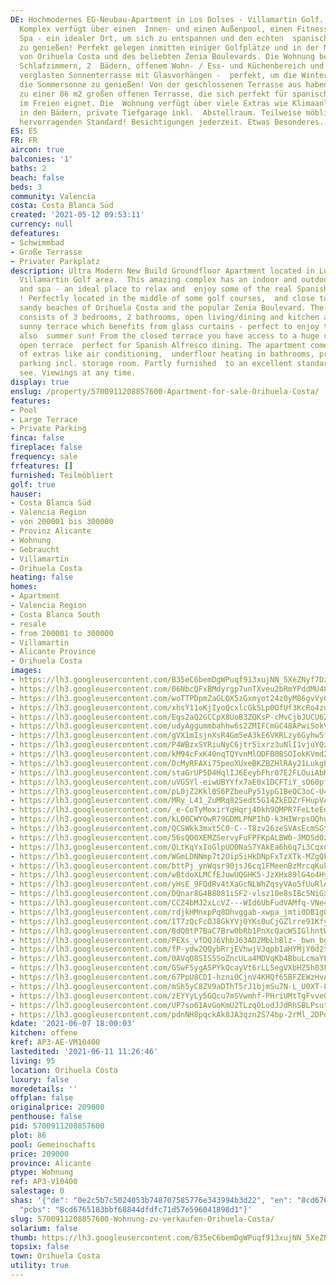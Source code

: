 ```yaml
---
DE: Hochmodernes EG-Neubau-Apartment in Los Dolses - Villamartin Golf. Dieser erstaunliche
  Komplex verfügt über einen  Innen- und einen Außenpool, einen Fitnessraum und ein
  Spa - ein idealer Ort, um sich zu entspannen und den echten  spanischen Lebensstil
  zu genießen! Perfekt gelegen inmitten einiger Golfplätze und in der Nähe der schönen  Sandstrände
  von Orihuela Costa und des beliebten Zenia Boulevards. Die Wohnung besteht aus 3
  Schlafzimmern, 2  Bädern, offenem Wohn- / Ess- und Küchenbereich und einer riesigen
  verglasten Sonnenterrasse mit Glasvorhängen -  perfekt, um die Winter- und auch
  die Sommersonne zu genießen! Von der geschlossenen Terrasse aus haben Sie  Zugang
  zu einer 86 m2 großen offenen Terrasse, die sich perfekt für spanische Mahlzeiten
  im Freien eignet. Die  Wohnung verfügt über viele Extras wie Klimaanlage, Fußbodenheizung
  in den Bädern, private Tiefgarage inkl.  Abstellraum. Teilweise möbliert mit einem
  hervorragenden Standard! Besichtigungen jederzeit. Etwas Besonderes.
ES: ES
FR: FR
aircon: true
balconies: '1'
baths: 2
beach: false
beds: 3
community: Valencia
costa: Costa Blanca Süd
created: '2021-05-12 09:53:11'
currency: null
defeatures:
- Schwimmbad
- Große Terrasse
- Privater Parkplatz
description: Ultra Modern New Build Groundfloor Apartment located in Los Dolses -
  Villamartin Golf area.  This amazing complex has an indoor and outdoor pool, gym
  and spa - an ideal place to relax and  enjoy some of the real Spanish lifestyle
  ! Perfectly located in the middle of some golf courses,  and close to the lovely
  sandy beaches of Orihuela Costa and the popular Zenia Boulevard. The  apartment
  consists of 3 bedrooms, 2 bathrooms, open living/dining and kitchen area and a huge  glazed
  sunny terrace which benefits from glass curtains - perfect to enjoy the winter and
  also  summer sun! From the closed terrace you have access to a huge corner 86 sqm
  open terrace  perfect for Spanish Alfresco dining. The apartment comes with lots
  of extras like air conditioning,  underfloor heating in bathrooms, private underground
  parking incl. storage room. Partly furnished  to an excellent standard ! Come and
  see. Viewings at any time.
display: true
enslug: /property/5700911208857600-Apartment-for-sale-Orihuela-Costa/
features:
- Pool
- Large Terrace
- Private Parking
finca: false
fireplace: false
frequency: sale
frfeatures: []
furnished: Teilmöbliert
golf: true
hauser:
- Costa Blanca Süd
- Valencia Region
- von 200001 bis 300000
- Provinz Alicante
- Wohnung
- Gebraucht
- Villamartin
- Orihuela Costa
heating: false
homes:
- Apartment
- Valencia Region
- Costa Blanca South
- resale
- from 200001 to 300000
- Villamartin
- Alicante Province
- Orihuela Costa
images:
- https://lh3.googleusercontent.com/B35eC6bemDgWPuqf913xujNN_5XeZNyf7DzntYL4miLVmuZuAgCS6gBWAO5bodlVf-7JHzkXukRi0d0bT5jcM5dOTJ7VNfm2Hw=w640-rj-e30-l100
- https://lh3.googleusercontent.com/06NbcQFxBMdyrgp7unTXveu2bRmYPddMU486c2fBNhOzM9ecN60yfgUpn6vCVVK6qvLdOQAVT5kpAPX-jwtRt4gpo7EoEqQQjw=w640-rj-e30-l100
- https://lh3.googleusercontent.com/woTTPDpmZaGLQX5zGxmyot24z0yM86gvVy0oxLyhH8ylZDojLPp9rZ7DrsqzmUApLb-O6TzUb3J4CTiODGfJ2-rA4ccGLm8N=w640-rj-e30-l100
- https://lh3.googleusercontent.com/xhsY11oKjIyoQcxlcGkSLp0OfUf3KcRo4zuuWkwV4j9TZeRB9OtrojwIrQCHpKW093UJfqk17mzQKR7AlO1YQCfbQ1MDy1HHng=w640-rj-e30-l100
- https://lh3.googleusercontent.com/Egs2aQ2GCCpX8UoB3ZQKsP-cMvCjbJUCU6ZsrnLvBZr0bihDOKf-dDAKCsBhP4y6rQzQ9FRDN59SMgSiIyuElA5IEeFPBEL6MSE=w640-rj-e30-l100
- https://lh3.googleusercontent.com/udyAggummbahhw6s2ZMIFCmGC48APwiSokVyjSeQJ5SQIjvJyspB2gPiFjWzmLzmVj1ka-6qMqxDelQvuP8fkSRGlN8DlZWiZ_4=w640-rj-e30-l100
- https://lh3.googleusercontent.com/gVX1mIsjnXsR4Gm5eA3kE6VKRLzy6Gyhw5f_ogeVXDG7QPVFT_RSdiZ0La7tKAefJsMlXZoKgTZXFZXj5X_KVjmucN7eoF-d6w=w640-rj-e30-l100
- https://lh3.googleusercontent.com/P4WBzxSYRiuNyC6jtr5ixrz3uNlI1vjuYQz1qUnthZhX14uPzBFc9H9ecfYsiIK_OpepGQGX9ds5oCjN2C6mwGTd4F0eDBthjqY=w640-rj-e30-l100
- https://lh3.googleusercontent.com/kM94cFxK40nqTQYvnMlODFB0BSOIokKVmd26Es2ejxWGSV5NGmXFY360hCoKddnRWCOeD5dsAy0oKzWgV-VboX5EZFxllQz0-A=w640-rj-e30-l100
- https://lh3.googleusercontent.com/DcMyRFAXi75peoXUxeBKZBZHlRAy21LukgbYUvxSyIWUZnKEP96ECtoTnSZO4HUi6U7YOnSQjEX7MKb52ESImmb77ZEXBJp7=w640-rj-e30-l100
- https://lh3.googleusercontent.com/staGrUP5D4HqlIJ6EeybFhr07E2FLOuiAbKU7c4PLGg22R11p1kIWiTii4VwHce1ZJDS_BEo6WT43LafUCZ_gaFv9w2aHBOqEg=w640-rj-e30-l100
- https://lh3.googleusercontent.com/uVGSYl-eiwUBYYfx7aE0x1DCFTiY_sO60pfnjs_Id2bNwKGwAuU2f8yEg8ebVuX-5b8acTANNUZ09mAD-UoFJ2x58c1IGrKYDw=w640-rj-e30-l100
- https://lh3.googleusercontent.com/pL0jZ2Kkl0S6PZbeuPy51ypG1BeQC3oC-U4cUQt1D8D66ye9qwXmKVfKIpvXWQLJ5jDZYGiuWb6lFYk3cTSzaz3TGnZxXhed34I=w640-rj-e30-l100
- https://lh3.googleusercontent.com/MRy_L41_ZuMRq82Sedt5G14ZkEDZrFHupVAyoX5hqma-i5-aA6KezqnLfGpea3B7lKfosufunqJwuecY9CNNhWAwksAIhwP3=w640-rj-e30-l100
- https://lh3.googleusercontent.com/_e-CoTyMoxirYqHqrj40kh9QMPR7FeLteEqf4NXWYfkC8Euq0mQsr8F8DVAgOJBkHhcq8usIfzOxpb7Gi9lEs3hLLbNjHMeu_Uk=w640-rj-e30-l100
- https://lh3.googleusercontent.com/kLO0CWYOwR79GDMLPNPIhD-k3HIWrpsOQhuUwnhCQdYmqGRdZ4JDJpSLzHp5wuVxLPNa9jvPYPR3Xe4o5263EPgkeKSzBmkJJA=w640-rj-e30-l100
- https://lh3.googleusercontent.com/QCSWkk3mxt5C0-C--T8zv26zeSVAsEcmSGtZOOw4v8sPKSV4g5t-VkoEBF6M4srb3mZ03E6oJ7aFjfMK70s-Gm4sEP6XIEkw=w640-rj-e30-l100
- https://lh3.googleusercontent.com/56sQO0XEMZServyFuFPFKpALBW0-JMD5d0z5LwYk2LjqgsM9snu7iNCxIq8yKsUIL7Xrsrj152BIywHWOpDqxJg4e0zn7MV8=w640-rj-e30-l100
- https://lh3.googleusercontent.com/QLtKqYxIoGlpUODNaS7YAkEa6h6q7i3Cqxo7Yd14hWYu4vr2x2nMJSEb9PWrMK61Cn5lNDHJORFtHYAElwLMkbI05p5Qida_YA=w640-rj-e30-l100
- https://lh3.googleusercontent.com/WGmLDNNmp7t2Oip5iHkDNpFxTzXTk-MZgQFwxWatwF6mSePOyREy1iJoeC9BvMe6XwV1xwsuI_77eL3gReP2d-NVSvtU_O6iyKA=w640-rj-e30-l100
- https://lh3.googleusercontent.com/bttPj_ynWqsr90jsJ6cq1FMeenBzMrcqKuko8s39rbz_ZiH1-QmjE6_tlxEh6uw3yymDY0an2LYM1-1ikBIcipOVFDgFJSxC=w640-rj-e30-l100
- https://lh3.googleusercontent.com/wBtdoXLMCfEJuwUQGHK5-JzXHx89lG4o4HypsVPMjUZSKcKlYVyrlD1hvOSYuz7eoA92fVRSO1oiGZPZpVN-_3_8tgwAJtd5=w640-rj-e30-l100
- https://lh3.googleusercontent.com/yHsE_9FQdRv4tXaGcNLWhZqsyVAo5fUuRlA-x_t5ljYYgN0necVv4cwoB3VqR8ZaJsnGRp8ixEkD_638B9Nvtl6uDQZ5cqgU=w640-rj-e30-l100
- https://lh3.googleusercontent.com/DQnar8G4B8081iSF2-vlsz10e8sIBc5NiGxOHUnR1vWBDlxVw0_xD8gFt7yvOBYPJq08AT2Vn6xkhE7rkiXSNoxF8MJU6--V=w640-rj-e30-l100
- https://lh3.googleusercontent.com/CCZ4bMJ2xLcVZ---WId6UbFudVAMfq-VNe4eeRLfdPP_JIL38P0cHt-rKh9Vu3kXTCqVPgrPNf5YWe8_rvfR-q3guogrbd5V=w640-rj-e30-l100
- https://lh3.googleusercontent.com/rdjkHMnxpPq8Dhvggab-xwpa_jmti0DB1gQYPMUy-Tdv6TpMdr6Au7bOkJhXCNyuFQLlrIT1bEoO5EMSnVLwT72DMNYp0ZSzrw=w640-rj-e30-l100
- https://lh3.googleusercontent.com/IT7zQcFcOJ8GkYVj0YKs0uCjGZlrre91KfyMRH_44azSGFjm8yiYvj49LsI4kxEZHTWBfn5X_AjFiKZx9s9QFY_wrmwrIUUWCHg=w640-rj-e30-l100
- https://lh3.googleusercontent.com/8dQ0tP7BaC7Brw0bRb1PnXcQacW5IGlhntWYZyrgdOXwoWk_apezPsRuzvoaur8XSNBbAjhtopWHjERxk0Swk6Q6YPBtkVsf=w640-rj-e30-l100
- https://lh3.googleusercontent.com/PEXs_vfDQJ6VhbJ63AD2MbLhBlz-_bwn_bgB-nVOZ1rgXO-cwosYJQL7oqIyw68H2K3ESm0kkfkSllVlFBklX2KplfvpDA-JBA=w640-rj-e30-l100
- https://lh3.googleusercontent.com/fP-ydw2QQybRrjEVhwjVJqpb1aHYMjY0d2tl71QhcSTkIPnsl01cCws_UsZpiAD0MR_4RJGnHE24sZhdwhWvnjtz3yqrarhU=w640-rj-e30-l100
- https://lh3.googleusercontent.com/0AVqO8SIS5SoZncULa4MDVqKb4BbuLcmaYEnRW8zLLEBg0JypLZAOGXO7rExZOpvZvaYD-ucWoMH41dK04dPY7ZPP69IM5WATw=w640-rj-e30-l100
- https://lh3.googleusercontent.com/GSwF5ygA5PYkQcayVt6rLL5egVXbHZ5h03FPnIpr3HAQAPWAKbKh7Af6J0rRmuTBhr4J3T-o2XC8RkDJxYKxS00vAsaLelSJGg=w640-rj-e30-l100
- https://lh3.googleusercontent.com/67PpU8CDI-hzniOCjnV4KHQf65BFZEWzHvAIYwdv-cQ1DWXHsk5vJPx6D-1knsMveeQQLYnHKSVyq23C4lbjBNhDq_YvDmPLZQ=w640-rj-e30-l100
- https://lh3.googleusercontent.com/mSh5yC8ZV9aDThT5rJ1bjmSu7N-L_U0XT-LY9HuX98-ITVejp3RAxOSQ94lVk8q9A-a_7j0-umesw9nTUlJtO2fP8tjC7pLQ-Q=w640-rj-e30-l100
- https://lh3.googleusercontent.com/zEYYyLy5GQcu7mSVwmhf-PHriUMtTgFvve00Ic-EUvLiygweiocx4I9WFQOPjsJgqedSG9hDcX9lg9Fkegg80Vwyit4BRjVFEw=w640-rj-e30-l100
- https://lh3.googleusercontent.com/UP7so61AvGoKmU2TLzqOLodJJdRhSBLPsutvN_nB8MktzEg8cb6W_CbWN-lhGM35tq_2w6wwA8fKGjjwJ-J-sppTZRvilNqH-Q=w640-rj-e30-l100
- https://lh3.googleusercontent.com/pdnNH8pqckAk8JA3qzn2S74bp-2rMl_2DPq5KzvXkB1G0Yia39Y-qc4HWsrbLy7ZqZGj3up9JMc2t9pqAUtnPX0OvnqtFU0ebzI=w640-rj-e30-l100
kdate: '2021-06-07 18:00:03'
kitchen: offene
kref: AP3-AE-VM10400
lastedited: '2021-06-11 11:26:46'
living: 95
location: Orihuela Costa
luxury: false
moredetails: ''
offplan: false
originalprice: 209000
penthouse: false
pid: 5700911208857600
plot: 86
pool: Gemeinschafts
price: 209000
province: Alicante
ptype: Wohnung
ref: AP3-V10400
salestage: 0
shas: '{"de": "0e2c5b7c5024053b748707585776e343994b3d22", "en": "8cd6765183bbf68844dfdfc71d57e596041898d1",
  "pcbs": "8cd6765183bbf68844dfdfc71d57e596041898d1"}'
slug: 5700911208857600-Wohnung-zu-verkaufen-Orihuela-Costa/
solarium: false
thumb: https://lh3.googleusercontent.com/B35eC6bemDgWPuqf913xujNN_5XeZNyf7DzntYL4miLVmuZuAgCS6gBWAO5bodlVf-7JHzkXukRi0d0bT5jcM5dOTJ7VNfm2Hw=w400-h240-n-rj-e30-l100
topsix: false
town: Orihuela Costa
utility: true
---
```

